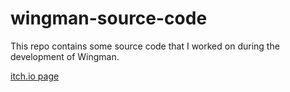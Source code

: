 # wingman-source-code
This repo contains some source code that I worked on during the development of Wingman.

[itch.io page](https://futuregames.itch.io/wingman)
